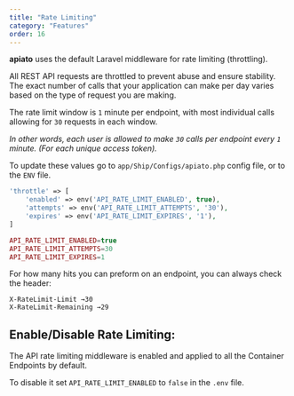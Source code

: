 ```yaml
---
title: "Rate Limiting"
category: "Features"
order: 16
---
```


**apiato** uses the default Laravel middleware for rate limiting (throttling).

All REST API requests are throttled to prevent abuse and ensure stability. 
The exact number of calls that your application can make per day varies based on the type of request you are making.

The rate limit window is `1` minute per endpoint, with most individual calls allowing for `30` requests in each window.

*In other words, each user is allowed to make `30` calls per endpoint every `1` minute. (For each unique access token).*



To update these values go to `app/Ship/Configs/apiato.php` config file, or to the `ENV` file.

```php
'throttle' => [
    'enabled' => env('API_RATE_LIMIT_ENABLED', true),
    'attempts' => env('API_RATE_LIMIT_ATTEMPTS', '30'),
    'expires' => env('API_RATE_LIMIT_EXPIRES', '1'),
]
```

```php
API_RATE_LIMIT_ENABLED=true
API_RATE_LIMIT_ATTEMPTS=30
API_RATE_LIMIT_EXPIRES=1
```

For how many hits you can preform on an endpoint, you can always check the header:

```
X-RateLimit-Limit →30
X-RateLimit-Remaining →29
```


## Enable/Disable Rate Limiting:

The API rate limiting middleware is enabled and applied to all the Container Endpoints by default.

To disable it set `API_RATE_LIMIT_ENABLED` to `false` in the `.env` file.


